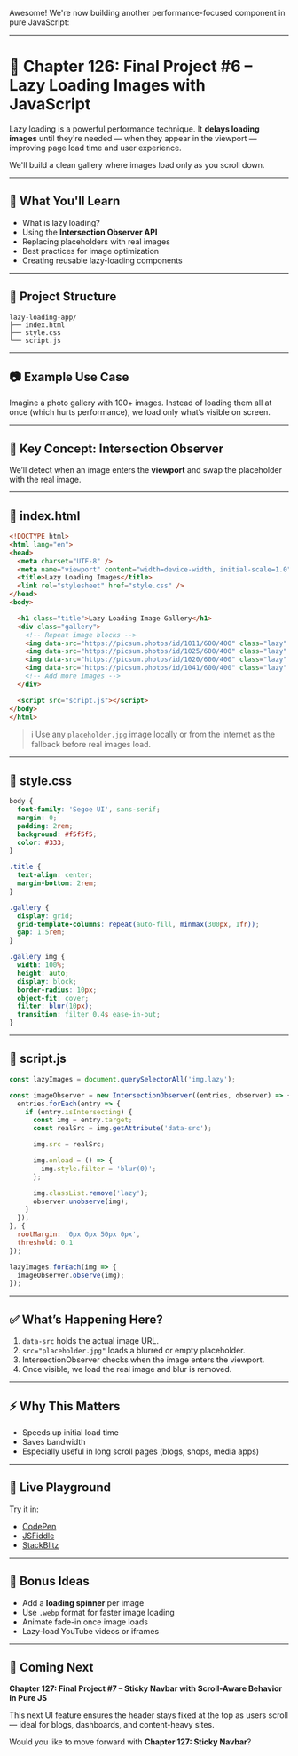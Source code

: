 Awesome! We're now building another performance-focused component in pure JavaScript:

---

# 📘 **Chapter 126: Final Project #6 – Lazy Loading Images with JavaScript**

Lazy loading is a powerful performance technique. It **delays loading images** until they're needed — when they appear in the viewport — improving page load time and user experience.

We'll build a clean gallery where images load only as you scroll down.

---

## 🎯 **What You'll Learn**

* What is lazy loading?
* Using the **Intersection Observer API**
* Replacing placeholders with real images
* Best practices for image optimization
* Creating reusable lazy-loading components

---

## 🧱 Project Structure

```
lazy-loading-app/
├── index.html
├── style.css
└── script.js
```

---

## 📷 **Example Use Case**

Imagine a photo gallery with 100+ images. Instead of loading them all at once (which hurts performance), we load only what’s visible on screen.

---

## 🧩 Key Concept: Intersection Observer

We’ll detect when an image enters the **viewport** and swap the placeholder with the real image.

---

## 📄 **index.html**

```html
<!DOCTYPE html>
<html lang="en">
<head>
  <meta charset="UTF-8" />
  <meta name="viewport" content="width=device-width, initial-scale=1.0"/>
  <title>Lazy Loading Images</title>
  <link rel="stylesheet" href="style.css" />
</head>
<body>

  <h1 class="title">Lazy Loading Image Gallery</h1>
  <div class="gallery">
    <!-- Repeat image blocks -->
    <img data-src="https://picsum.photos/id/1011/600/400" class="lazy" alt="Lazy Image" src="placeholder.jpg" />
    <img data-src="https://picsum.photos/id/1025/600/400" class="lazy" alt="Lazy Image" src="placeholder.jpg" />
    <img data-src="https://picsum.photos/id/1020/600/400" class="lazy" alt="Lazy Image" src="placeholder.jpg" />
    <img data-src="https://picsum.photos/id/1041/600/400" class="lazy" alt="Lazy Image" src="placeholder.jpg" />
    <!-- Add more images -->
  </div>

  <script src="script.js"></script>
</body>
</html>
```

> ℹ️ Use any `placeholder.jpg` image locally or from the internet as the fallback before real images load.

---

## 🎨 **style.css**

```css
body {
  font-family: 'Segoe UI', sans-serif;
  margin: 0;
  padding: 2rem;
  background: #f5f5f5;
  color: #333;
}

.title {
  text-align: center;
  margin-bottom: 2rem;
}

.gallery {
  display: grid;
  grid-template-columns: repeat(auto-fill, minmax(300px, 1fr));
  gap: 1.5rem;
}

.gallery img {
  width: 100%;
  height: auto;
  display: block;
  border-radius: 10px;
  object-fit: cover;
  filter: blur(10px);
  transition: filter 0.4s ease-in-out;
}
```

---

## 🧠 **script.js**

```javascript
const lazyImages = document.querySelectorAll('img.lazy');

const imageObserver = new IntersectionObserver((entries, observer) => {
  entries.forEach(entry => {
    if (entry.isIntersecting) {
      const img = entry.target;
      const realSrc = img.getAttribute('data-src');

      img.src = realSrc;

      img.onload = () => {
        img.style.filter = 'blur(0)';
      };

      img.classList.remove('lazy');
      observer.unobserve(img);
    }
  });
}, {
  rootMargin: '0px 0px 50px 0px',
  threshold: 0.1
});

lazyImages.forEach(img => {
  imageObserver.observe(img);
});
```

---

## ✅ What’s Happening Here?

1. `data-src` holds the actual image URL.
2. `src="placeholder.jpg"` loads a blurred or empty placeholder.
3. IntersectionObserver checks when the image enters the viewport.
4. Once visible, we load the real image and blur is removed.

---

## ⚡ Why This Matters

* Speeds up initial load time
* Saves bandwidth
* Especially useful in long scroll pages (blogs, shops, media apps)

---

## 🧪 Live Playground

Try it in:

* [CodePen](https://codepen.io/)
* [JSFiddle](https://jsfiddle.net/)
* [StackBlitz](https://stackblitz.com/)

---

## 🧪 Bonus Ideas

* Add a **loading spinner** per image
* Use `.webp` format for faster image loading
* Animate fade-in once image loads
* Lazy-load YouTube videos or iframes

---

## 🚀 Coming Next

**Chapter 127: Final Project #7 – Sticky Navbar with Scroll-Aware Behavior in Pure JS**

This next UI feature ensures the header stays fixed at the top as users scroll — ideal for blogs, dashboards, and content-heavy sites.

Would you like to move forward with **Chapter 127: Sticky Navbar**?

